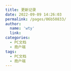 ```yaml
---
title: 更新记录
date: 2022-09-09 14:26:03
permalink: /pages/06b50833/
author: 
  name: 'wty'
  link: 
categories:
  - PC文档
  - 商户端
tags:
  - PC文档
  - 商户端
---
```


